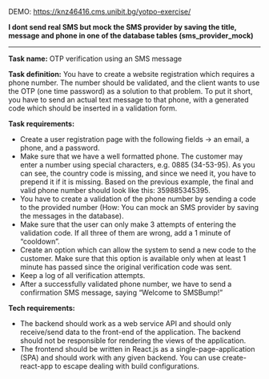 DEMO: https://knz46416.cms.unibit.bg/yotpo-exercise/

**I dont send real SMS but mock the SMS provider by saving the title, message and phone in one of the database tables (sms_provider_mock)**

---



**Task name:**
OTP verification using an SMS message

**Task definition:**
You have to create a website registration which requires a phone number. The number should be validated, and the client wants to use the OTP (one time password) as a solution to that problem. To put it short, you have to send an actual text message to that phone, with a generated code which should be inserted in a validation form.

**Task requirements:**
 - Create a user registration page with the following fields -> an
   email, a phone, and a password. 
  - Make sure that we have a well formatted phone.  The customer may enter a number using special characters, e.g. 0885 (34-53-95). As you
   can see, the country code is missing, and since we need it, you have
   to prepend it if it is missing. Based on the previous example, the
   final and valid phone number should look like this: 359885345395.
- You have to create a validation of the phone number by sending a code to the provided number (How: You can mock an SMS provider by
   saving the messages in the database).
- Make sure that the user can only make 3 attempts of entering the validation code. If all three of them are wrong, add a 1 minute of
   “cooldown”.
- Create an option which can allow the system to send a new code to the customer. Make sure that this option is available only when at
   least 1 minute has passed since the original verification code was
   sent.
- Keep a log of all verification attempts.
-  After a successfully validated phone number, we have to send a confirmation SMS message, saying “Welcome to SMSBump!”

**Tech requirements:**
- The backend should work as a web service API and should only receive/send data to the front-end of the application. The backend should not be responsible for rendering the views of the application.
- The frontend should be written in React.js as a single-page-application (SPA) and should work with any given backend. You can use create-react-app to escape dealing with build configurations.
